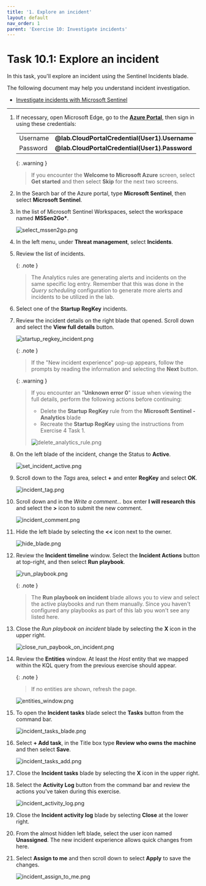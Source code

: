 ```yaml
---
title: '1. Explore an incident'
layout: default
nav_order: 1
parent: 'Exercise 10: Investigate incidents'
---
```


# Task 10.1: Explore an incident

In this task, you'll explore an incident using the Sentinel Incidents blade.

The following document may help you understand incident investigation.

- [Investigate incidents with Microsoft Sentinel](https://learn.microsoft.com/en-us/azure/sentinel/investigate-cases)

---

1.  If necessary, open Microsoft Edge, go to the **[Azure Portal](https://portal.azure.com)**, then sign in using these credentials:

    | | |
    |:--|:--|
    | Username | **@lab.CloudPortalCredential(User1).Username** |
    | Password | **@lab.CloudPortalCredential(User1).Password** |

    {: .warning }
    > If you encounter the **Welcome to Microsoft Azure** screen, select **Get started** and then select **Skip** for the next two screens.

1.  In the Search bar of the Azure portal, type **Microsoft Sentinel**, then select **Microsoft Sentinel**.

1.  In the list of Microsoft Sentinel Workspaces, select the workspace named **MSSen2Go\***.

    ![select_mssen2go.png](../media/select_mssen2go.png)

1.  In the left menu, under **Threat management**, select **Incidents**.

1.  Review the list of incidents.

    {: .note }
    > The Analytics rules are generating alerts and incidents on the same specific log entry. Remember that this was done in the *Query scheduling* configuration to generate more alerts and incidents to be utilized in the lab.
  
1.  Select one of the **Startup RegKey** incidents.

1.  Review the incident details on the right blade that opened. Scroll down and select the **View full details** button.

    ![startup_regkey_incident.png](../media/startup_regkey_incident.png)

    {: .note }
    > If the "New incident experience" pop-up appears, follow the prompts by reading the information and selecting the **Next** button.
    
    {: .warning }
    > If you encounter an "**Unknown error 0**" issue when viewing the full details, perform the following actions before continuing:
    >- Delete the **Startup RegKey** rule from the **Microsoft Sentinel - Analytics** blade 
    >- Recreate the **Startup RegKey** using the instructions from Exercise 4 Task 1.
    >
    >![delete_analytics_rule.png](../media/delete_analytics_rule.png)

1.  On the left blade of the incident, change the Status to **Active**.

    ![set_incident_active.png](../media/set_incident_active.png)

1.  Scroll down to the *Tags* area, select **+** and enter **RegKey** and select **OK**.

    ![incident_tag.png](../media/incident_tag.png)

1.  Scroll down and in the *Write a comment...* box enter **I will research this** and select the **>** icon to submit the new comment.

    ![incident_comment.png](../media/incident_comment.png)

1.  Hide the left blade by selecting the **<<** icon next to the owner.

    ![hide_blade.png](../media/hide_blade.png)

1.  Review the **Incident timeline** window. Select the **Incident Actions** button at top-right, and then select **Run playbook**. 

    ![run_playbook.png](../media/run_playbook.png)

    {: .note }
    > The **Run playbook on incident** blade allows you to view and select the active playbooks and run them manually. Since you haven't configured any playbooks as part of this lab you won't see any listed here.

1.  Close the *Run playbook on incident* blade by selecting the **X** icon in the upper right.

    ![close_run_paybook_on_incident.png](../media/close_run_paybook_on_incident.png)

1.  Review the **Entities** window. At least the *Host* entity that we mapped within the KQL query from the previous exercise should appear. 

    {: .note }
    > If no entities are shown, refresh the page.

    ![entities_window.png](../media/entities_window.png)

1.  To open the **Incident tasks** blade select the **Tasks** button from the command bar.

    ![incident_tasks_blade.png](../media/incident_tasks_blade.png)

1.  Select **+ Add task**, in the Title box type **Review who owns the machine** and then select **Save**.

    ![incident_tasks_add.png](../media/incident_tasks_add.png)

1.  Close the **Incident tasks** blade by selecting the **X** icon in the upper right.

1.  Select the **Activity Log** button from the command bar and review the actions you've taken during this exercise.

    ![incident_activity_log.png](../media/incident_activity_log.png)

1.  Close the **Incident activity log** blade by selecting **Close** at the lower right.

1.  From the almost hidden left blade, select the user icon named **Unassigned**. The new incident experience allows quick changes from here.

1.  Select **Assign to me** and then scroll down to select **Apply** to save the changes.

    ![incident_assign_to_me.png](../media/incident_assign_to_me.png)
